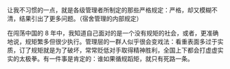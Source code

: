 让我不习惯的一点，就是各级管理者所制定的那些严格规定：严格，却又模糊不清，结果引出了更多问题。（宿舍管理的内部规定）

在闯荡中国的 8 年中，我知道自己面对的是一个没有规矩的社会，或者，更准确地说，规矩繁多但很少执行。管理层的一群人似乎很会变戏法：看重表面多过于实质，订了规矩就是为了破坏，常常贬低对手取得精神胜利，全国上下都会打虚虚实实的太极拳。有一件事是肯定的：谁如果循规蹈矩，就只有死路一条。

